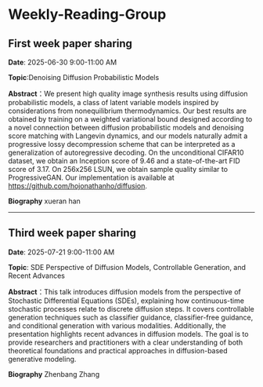 # Weekly-Reading-Group
## First week paper sharing
**Date**: 2025-06-30 9:00-11:00 AM

**Topic**:Denoising Diffusion Probabilistic Models

**Abstract**：We present high quality image synthesis results using diffusion probabilistic models,
a class of latent variable models inspired by considerations from nonequilibrium
thermodynamics. Our best results are obtained by training on a weighted variational
bound designed according to a novel connection between diffusion probabilistic
models and denoising score matching with Langevin dynamics, and our models naturally admit a progressive lossy decompression scheme that can be interpreted as a
generalization of autoregressive decoding. On the unconditional CIFAR10 dataset,
we obtain an Inception score of 9.46 and a state-of-the-art FID score of 3.17. On
256x256 LSUN, we obtain sample quality similar to ProgressiveGAN. Our implementation is available at https://github.com/hojonathanho/diffusion.

**Biography**
xueran han

---

## Third week paper sharing

**Date**: 2025-07-21 9:00-11:00 AM

**Topic**: SDE Perspective of Diffusion Models, Controllable Generation, and Recent Advances

**Abstract**：This talk introduces diffusion models from the perspective of Stochastic Differential Equations (SDEs), explaining how continuous-time stochastic processes relate to discrete diffusion steps. It covers controllable generation techniques such as classifier guidance, classifier-free guidance, and conditional generation with various modalities. Additionally, the presentation highlights recent advances in diffusion models. The goal is to provide researchers and practitioners with a clear understanding of both theoretical foundations and practical approaches in diffusion-based generative modeling.

**Biography**
Zhenbang Zhang

